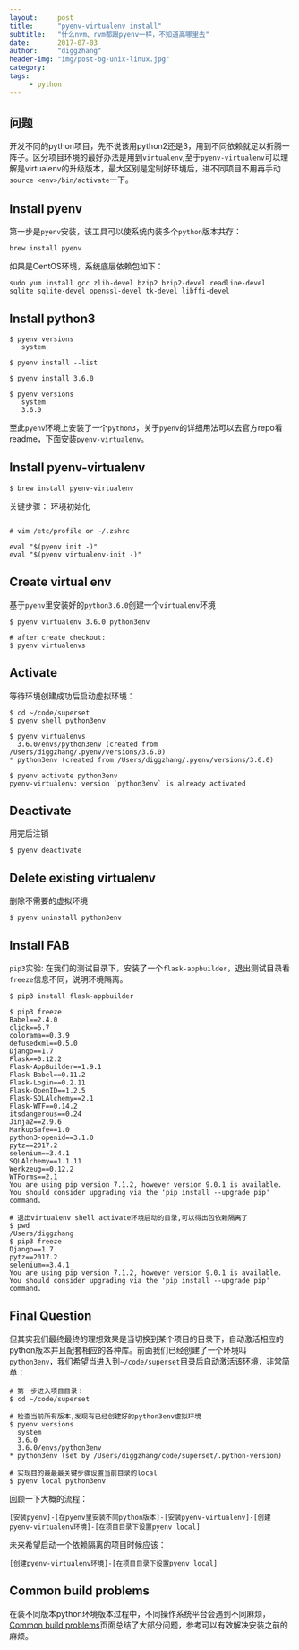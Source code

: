 ```yaml
---
layout:     post
title:      "pyenv-virtualenv install"
subtitle:   "什么nvm、rvm都跟pyenv一样，不知道高哪里去"
date:       2017-07-03
author:     "diggzhang"
header-img: "img/post-bg-unix-linux.jpg"
category:
tags:
     - python
---
```


## 问题

开发不同的python项目，先不说该用python2还是3，用到不同依赖就足以折腾一阵子。区分项目环境的最好办法是用到`virtualenv`,至于`pyenv-virtualenv`可以理解是virtualenv的升级版本，最大区别是定制好环境后，进不同项目不用再手动`source <env>/bin/activate`一下。

## Install pyenv

第一步是`pyenv`安装，该工具可以使系统内装多个`python`版本共存：

```shell
brew install pyenv
```

如果是CentOS环境，系统底层依赖包如下：

```shell
sudo yum install gcc zlib-devel bzip2 bzip2-devel readline-devel sqlite sqlite-devel openssl-devel tk-devel libffi-devel
```


## Install python3

```shell
$ pyenv versions
   system

$ pyenv install --list

$ pyenv install 3.6.0

$ pyenv versions
   system
   3.6.0
```

至此`pyenv`环境上安装了一个`python3`，关于`pyenv`的详细用法可以去官方repo看readme，下面安装`pyenv-virtualenv`。

## Install pyenv-virtualenv

```shell
$ brew install pyenv-virtualenv
```

关键步骤： 环境初始化

```shell

# vim /etc/profile or ~/.zshrc

eval "$(pyenv init -)"
eval "$(pyenv virtualenv-init -)"

```

## Create virtual env

基于`pyenv`里安装好的`python3.6.0`创建一个`virtualenv`环境

```shell
$ pyenv virtualenv 3.6.0 python3env

# after create checkout:
$ pyenv virtualenvs
```

## Activate

等待环境创建成功后启动虚拟环境：

```shell
$ cd ~/code/superset
$ pyenv shell python3env

$ pyenv virtualenvs
  3.6.0/envs/python3env (created from /Users/diggzhang/.pyenv/versions/3.6.0)
* python3env (created from /Users/diggzhang/.pyenv/versions/3.6.0)

$ pyenv activate python3env
pyenv-virtualenv: version `python3env` is already activated
```

## Deactivate

用完后注销

```shell
$ pyenv deactivate
```

## Delete existing virtualenv

删除不需要的虚拟环境

```shell
$ pyenv uninstall python3env
```

## Install FAB

`pip3`实验: 在我们的测试目录下，安装了一个`flask-appbuilder`，退出测试目录看`freeze`信息不同，说明环境隔离。

```shell
$ pip3 install flask-appbuilder

$ pip3 freeze
Babel==2.4.0
click==6.7
colorama==0.3.9
defusedxml==0.5.0
Django==1.7
Flask==0.12.2
Flask-AppBuilder==1.9.1
Flask-Babel==0.11.2
Flask-Login==0.2.11
Flask-OpenID==1.2.5
Flask-SQLAlchemy==2.1
Flask-WTF==0.14.2
itsdangerous==0.24
Jinja2==2.9.6
MarkupSafe==1.0
python3-openid==3.1.0
pytz==2017.2
selenium==3.4.1
SQLAlchemy==1.1.11
Werkzeug==0.12.2
WTForms==2.1
You are using pip version 7.1.2, however version 9.0.1 is available.
You should consider upgrading via the 'pip install --upgrade pip' command.

# 退出virtualenv shell activate环境启动的目录,可以得出包依赖隔离了
$ pwd
/Users/diggzhang
$ pip3 freeze
Django==1.7
pytz==2017.2
selenium==3.4.1
You are using pip version 7.1.2, however version 9.0.1 is available.
You should consider upgrading via the 'pip install --upgrade pip' command.
```

## Final Question

但其实我们最终最终的理想效果是当切换到某个项目的目录下，自动激活相应的python版本并且配套相应的各种库。前面我们已经创建了一个环境叫`python3env`，我们希望当进入到`~/code/superset`目录后自动激活该环境，非常简单：

```shell
# 第一步进入项目目录：
$ cd ~/code/superset

# 检查当前所有版本,发现有已经创建好的python3env虚拟环境
$ pyenv versions
  system
  3.6.0
  3.6.0/envs/python3env
* python3env (set by /Users/diggzhang/code/superset/.python-version)

# 实现目的最最最关键步骤设置当前目录的local
$ pyenv local python3env
```

回顾一下大概的流程：

```
[安装pyenv]-[在pyenv里安装不同python版本]-[安装pyenv-virtualenv]-[创建pyenv-virtualenv环境]-[在项目目录下设置pyenv local]
```

未来希望启动一个依赖隔离的项目时候应该：

```
[创建pyenv-virtualenv环境]-[在项目目录下设置pyenv local]
```

## Common build problems

在装不同版本python环境版本过程中，不同操作系统平台会遇到不同麻烦，[Common build problems](https://github.com/pyenv/pyenv/wiki/Common-build-problems)页面总结了大部分问题，参考可以有效解决安装之前的麻烦。
